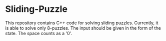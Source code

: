 # Sliding-Puzzle
This repository contains C++ code for solving sliding puzzles. Currently, it is able to solve only 8-puzzles.
The input should be given in the form of the state. The space counts as a '0'.
